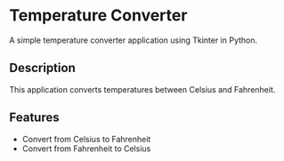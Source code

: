 # Temperature Converter

A simple temperature converter application using Tkinter in Python.

## Description

This application converts temperatures between Celsius and Fahrenheit.

## Features

- Convert from Celsius to Fahrenheit
- Convert from Fahrenheit to Celsius
